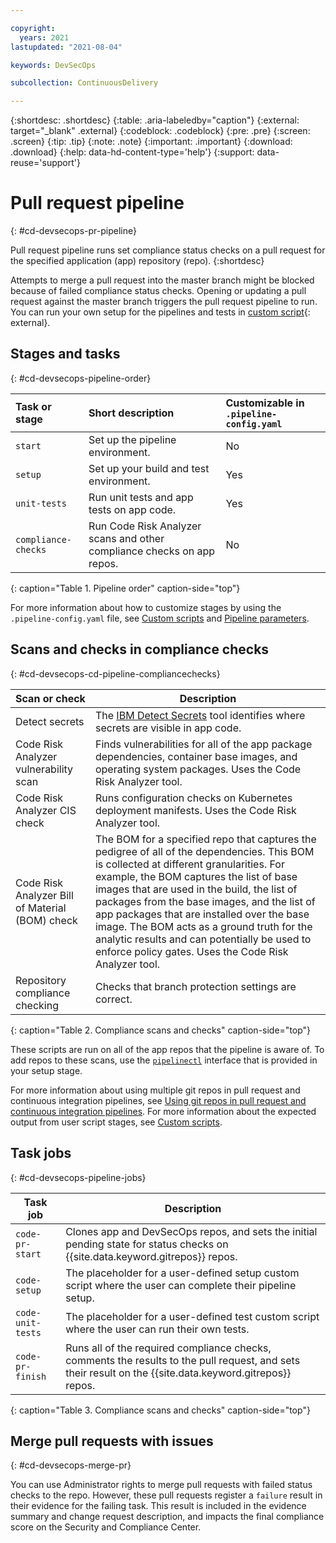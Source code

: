 ```yaml
---

copyright:
  years: 2021
lastupdated: "2021-08-04"

keywords: DevSecOps

subcollection: ContinuousDelivery

---
```


{:shortdesc: .shortdesc}
{:table: .aria-labeledby="caption"}
{:external: target="_blank" .external}
{:codeblock: .codeblock}
{:pre: .pre}
{:screen: .screen}
{:tip: .tip}
{:note: .note}
{:important: .important}
{:download: .download}
{:help: data-hd-content-type='help'}
{:support: data-reuse='support'}

# Pull request pipeline
{: #cd-devsecops-pr-pipeline}

Pull request pipeline runs set compliance status checks on a pull request for the specified application (app) repository (repo).
{:shortdesc}

Attempts to merge a pull request into the master branch might be blocked because of failed compliance status checks. Opening or updating a pull request against the master branch triggers the pull request pipeline to run. You can run your own setup for the pipelines and tests in [custom script](/docs/ContinuousDelivery?topic=ContinuousDelivery-cd-devsecops-custom-scripts){: external}.

## Stages and tasks
{: #cd-devsecops-pipeline-order}

|Task or stage |Short description	|Customizable in `.pipeline-config.yaml` |
|:----------|:------------------------------|:------------------|
|`start` 		 |Set up the pipeline environment. 		|No		|
|`setup`		 |Set up your build and test environment.			|Yes|
|`unit-tests`|Run unit tests and app tests on app code.		|Yes |
|`compliance-checks` 	 |Run Code Risk Analyzer scans and other compliance checks on app repos.   	|No			|
{: caption="Table 1. Pipeline order" caption-side="top"}

For more information about how to customize stages by using the `.pipeline-config.yaml` file, see [Custom scripts](#cd-devsecops-custom-scripts) and [Pipeline parameters](#cd-devsecops-pipeline-parm).

## Scans and checks in compliance checks
{: #cd-devsecops-cd-pipeline-compliancechecks}

| Scan or check |  Description | 
|---------|------------|
| Detect secrets | The [IBM Detect Secrets](https://github.com/IBM/detect-secrets) tool identifies where secrets are visible in app code. |
| Code Risk Analyzer vulnerability scan | Finds vulnerabilities for all of the app package dependencies, container base images, and operating system packages. Uses the Code Risk Analyzer tool. |
| Code Risk Analyzer CIS check |  Runs configuration checks on Kubernetes deployment manifests. Uses the Code Risk Analyzer tool. | 
| Code Risk Analyzer Bill of Material (BOM) check | The BOM for a specified repo that captures the pedigree of all of the dependencies. This BOM is collected at different granularities. For example, the BOM captures the list of base images that are used in the build, the list of packages from the base images, and the list of app packages that are installed over the base image. The BOM acts as a ground truth for the analytic results and can potentially be used to enforce policy gates. Uses the Code Risk Analyzer tool. |
| Repository compliance checking | Checks that branch protection settings are correct. |
{: caption="Table 2. Compliance scans and checks" caption-side="top"}
    
These scripts are run on all of the app repos that the pipeline is aware of. To add repos to these scans, use the [`pipelinectl`](/docs/ContinuousDelivery?topic=ContinuousDelivery-pipelinectl) interface that is provided in your setup stage.

For more information about using multiple git repos in pull request and continuous integration pipelines, see [Using git repos in pull request and continuous integration pipelines](#cd-devsecops-gherepos-pipelines). For more information about the expected output from user script stages, see [Custom scripts](/docs/ContinuousDelivery?topic=ContinuousDelivery-cd-devsecops-custom-scripts).

## Task jobs
{: #cd-devsecops-pipeline-jobs}

| Task job |  Description | 
|---------|------------|
| `code-pr-start` | Clones app and DevSecOps repos, and sets the initial pending state for status checks on {{site.data.keyword.gitrepos}} repos. |
| `code-setup` | The placeholder for a user-defined setup custom script where the user can complete their pipeline setup. |
| `code-unit-tests` |  The placeholder for a user-defined test custom script where the user can run their own tests. | 
| `code-pr-finish` | Runs all of the required compliance checks, comments the results to the pull request, and sets their result on the {{site.data.keyword.gitrepos}} repos. |
{: caption="Table 3. Compliance scans and checks" caption-side="top"}

## Merge pull requests with issues
{: #cd-devsecops-merge-pr}

You can use Administrator rights to merge pull requests with failed status checks to the repo. However, these pull requests register a `failure` result in their evidence for the failing task. This result is included in the evidence summary and change request description, and impacts the final compliance score on the Security and Compliance Center.
